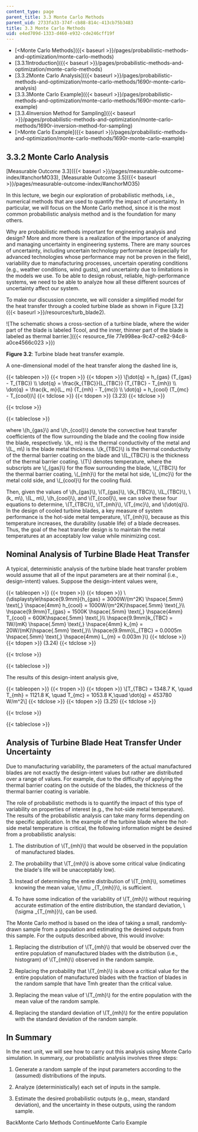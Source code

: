 ```yaml
---
content_type: page
parent_title: 3.3 Monte Carlo Methods
parent_uid: 2733fa33-374f-cb88-814c-413cb75b3483
title: 3.3 Monte Carlo Methods
uid: e4ed709d-1333-d460-e932-cde246cff19f
---
```


*   [<Monte Carlo Methods]({{< baseurl >}}/pages/probabilistic-methods-and-optimization/monte-carlo-methods)
*   [3.3.1Introduction]({{< baseurl >}}/pages/probabilistic-methods-and-optimization/monte-carlo-methods)
*   [3.3.2Monte Carlo Analysis]({{< baseurl >}}/pages/probabilistic-methods-and-optimization/monte-carlo-methods/1690r-monte-carlo-analysis)
*   [3.3.3Monte Carlo Example]({{< baseurl >}}/pages/probabilistic-methods-and-optimization/monte-carlo-methods/1690r-monte-carlo-example)
*   [3.3.4Inversion Method for Sampling]({{< baseurl >}}/pages/probabilistic-methods-and-optimization/monte-carlo-methods/1690r-inversion-method-for-sampling)
*   [\>Monte Carlo Example]({{< baseurl >}}/pages/probabilistic-methods-and-optimization/monte-carlo-methods/1690r-monte-carlo-example)

3.3.2 Monte Carlo Analysis
--------------------------

[Measurable Outcome 3.3]({{< baseurl >}}/pages/measurable-outcome-index/#anchorMO33), [Measurable Outcome 3.5]({{< baseurl >}}/pages/measurable-outcome-index/#anchorMO35)

In this lecture, we begin our exploration of probabilistic methods, i.e., numerical methods that are used to quantify the impact of uncertainty. In particular, we will focus on the Monte Carlo method, since it is the most common probabilistic analysis method and is the foundation for many others.

Why are probabilistic methods important for engineering analysis and design? More and more there is a realization of the importance of analyzing and managing uncertainty in engineering systems. There are many sources of uncertainty, including uncertain technology performance (especially for advanced technologies whose performance may not be proven in the field), variability due to manufacturing processes, uncertain operating conditions (e.g., weather conditions, wind gusts), and uncertainty due to limitations in the models we use. To be able to design robust, reliable, high-performance systems, we need to be able to analyze how all these different sources of uncertainty affect our system.

To make our discussion concrete, we will consider a simplified model for the heat transfer through a cooled turbine blade as shown in Figure [3.2]({{< baseurl >}}/resources/turb_blade2).

![The schematic shows a cross-section of a turbine blade, where the wider part of the blade is labeled Tcool, and the inner, thinner part of the blade is labeled as thermal barrier.]({{< resource_file 77e998ea-9c47-ce82-94c8-a0ce4566c023 >}})

**Figure 3.2**: Turbine blade heat transfer example.

A one-dimensional model of the heat transfer along the dashed line is,

{{< tableopen >}}
{{< tropen >}}
{{< tdopen >}}
\\\[\\dot{q} = h\_{gas} (T\_{gas} - T\_{TBC}) \\\\ \\dot{q} = \\frac{k\_{TBC}}{L\_{TBC}} (T\_{TBC} - T\_{mh}) \\\\ \\dot{q} = \\frac{k\_ m}{L\_ m} (T\_{mh} - T\_{mc}) \\\\ \\dot{q} = h\_{cool} (T\_{mc} - T\_{cool})\\\]
{{< tdclose >}}
{{< tdopen >}}
(3.23)
{{< tdclose >}}

{{< trclose >}}

{{< tableclose >}}

where \\(h\_{gas}\\) and \\(h\_{cool}\\) denote the convective heat transfer coefficients of the flow surrounding the blade and the cooling flow inside the blade, respectively. \\(k\_ m\\) is the thermal conductivity of the metal and \\(L\_ m\\) is the blade metal thickness. \\(k\_{TBC}\\) is the thermal conductivity of the thermal barrier coating on the blade and \\(L\_{TBC}\\) is the thickness of the thermal barrier coating. \\(T\\) denotes temperature, where the subscripts are \\(\_{gas}\\) for the flow surrounding the blade, \\(\_{TBC}\\) for the thermal barrier coating, \\(\_{mh}\\) for the metal hot side, \\(\_{mc}\\) for the metal cold side, and \\(\_{cool}\\) for the cooling fluid.

Then, given the values of \\(h\_{gas}\\), \\(T\_{gas}\\), \\(k\_{TBC}\\), \\(L\_{TBC}\\), \\(k\_ m\\), \\(L\_ m\\), \\(h\_{cool}\\), and \\(T\_{cool}\\), we can solve these four equations to determine, \\(T\_{TBC}\\), \\(T\_{mh}\\), \\(T\_{mc}\\), and \\(\\dot{q}\\). In the design of cooled turbine blades, a key measure of system performance is the hot-side metal temperature, \\(T\_{mh}\\), because as this temperature increases, the durability (usable life) of a blade decreases. Thus, the goal of the heat transfer design is to maintain the metal temperatures at an acceptably low value while minimizing cost.

Nominal Analysis of Turbine Blade Heat Transfer
-----------------------------------------------

A typical, deterministic analysis of the turbine blade heat transfer problem would assume that all of the input parameters are at their nominal (i.e., design-intent) values. Suppose the design-intent values were,

{{< tableopen >}}
{{< tropen >}}
{{< tdopen >}}
\\(\\displaystyle\\hspace{9.9mm}{h\_{gas} = 3000W/(m^2K) \\hspace{.5mm} \\text{,} \\hspace{4mm} h\_{cool} = 1000W/(m^2K)\\hspace{.5mm} \\text{,}\\\\ \\hspace{9.9mm}T\_{gas} = 1500K \\hspace{.5mm} \\text{,} \\hspace{4mm} T\_{cool} = 600K\\hspace{.5mm} \\text{,}\\\\ \\hspace{9.9mm}k\_{TBC} = 1W/(mK) \\hspace{.5mm} \\text{,} \\hspace{4mm} k\_{m} = 20W/(mK)\\hspace{.5mm} \\text{,}\\\\ \\hspace{9.9mm}L\_{TBC} = 0.0005m \\hspace{.5mm} \\text{,} \\hspace{4mm} L\_{m} = 0.003m }\\)
{{< tdclose >}}
{{< tdopen >}}
(3.24)
{{< tdclose >}}

{{< trclose >}}

{{< tableclose >}}

The results of this design-intent analysis give,

{{< tableopen >}}
{{< tropen >}}
{{< tdopen >}}
\\\[T\_{TBC} = 1348.7 K, \\quad T\_{mh} = 1121.8 K, \\quad T\_{mc} = 1053.8 K,\\quad \\dot{q} = 453780 W/m^2\\\]
{{< tdclose >}}
{{< tdopen >}}
(3.25)
{{< tdclose >}}

{{< trclose >}}

{{< tableclose >}}

Analysis of Turbine Blade Heat Transfer Under Uncertainty
---------------------------------------------------------

Due to manufacturing variability, the parameters of the actual manufactured blades are not exactly the design-intent values but rather are distributed over a range of values. For example, due to the difficulty of applying the thermal barrier coating on the outside of the blades, the thickness of the thermal barrier coating is variable.

The role of probabilistic methods is to quantify the impact of this type of variability on properties of interest (e.g., the hot-side metal temperature). The results of the probabilistic analysis can take many forms depending on the specific application. In the example of the turbine blade where the hot-side metal temperature is critical, the following information might be desired from a probabilistic analysis:

1.  The distribution of \\(T\_{mh}\\) that would be observed in the population of manufactured blades.
    
2.  The probability that \\(T\_{mh}\\) is above some critical value (indicating the blade's life will be unacceptably low).
    
3.  Instead of determining the entire distribution of \\(T\_{mh}\\), sometimes knowing the mean value, \\(\\mu \_{T\_{mh}}\\), is sufficient.
    
4.  To have some indication of the variability of \\(T\_{mh}\\) without requiring accurate estimation of the entire distribution, the standard deviation, \\(\\sigma \_{T\_{mh}}\\), can be used.
    

The Monte Carlo method is based on the idea of taking a small, randomly-drawn sample from a population and estimating the desired outputs from this sample. For the outputs described above, this would involve:

1.  Replacing the distribution of \\(T\_{mh}\\) that would be observed over the entire population of manufactured blades with the distribution (i.e., histogram) of \\(T\_{mh}\\) observed in the random sample.
    
2.  Replacing the probability that \\(T\_{mh}\\) is above a critical value for the entire population of manufactured blades with the fraction of blades in the random sample that have Tmh greater than the critical value.
    
3.  Replacing the mean value of \\(T\_{mh}\\) for the entire population with the mean value of the random sample.
    
4.  Replacing the standard deviation of \\(T\_{mh}\\) for the entire population with the standard deviation of the random sample.
    

In Summary
----------

In the next unit, we will see how to carry out this analysis using Monte Carlo simulation. In summary, our probabilistic analysis involves three steps:

1.  Generate a random sample of the input parameters according to the (assumed) distributions of the inputs.
    
2.  Analyze (deterministically) each set of inputs in the sample.
    
3.  Estimate the desired probabilistic outputs (e.g., mean, standard deviation), and the uncertainty in these outputs, using the random sample.
    

BackMonte Carlo Methods ContinueMonte Carlo Example